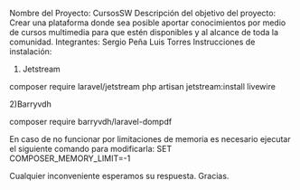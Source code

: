 Nombre del Proyecto: CursosSW
Descripción del objetivo del proyecto: Crear una plataforma donde sea posible aportar 
conocimientos por medio de cursos multimedia para que estén disponibles y al alcance de
toda la comunidad.
Integrantes:
  Sergio Peña
  Luis Torres
Instrucciones de instalación:

1) Jetstream

composer require laravel/jetstream
php artisan jetstream:install livewire

2)Barryvdh

composer require barryvdh/laravel-dompdf

En caso de no funcionar por limitaciones de memoria es necesario ejecutar el siguiente comando para modificarla:
SET COMPOSER_MEMORY_LIMIT=-1

Cualquier inconveniente esperamos su respuesta.
Gracias.
